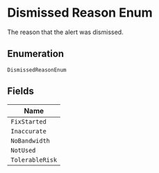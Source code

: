 
# Dismissed Reason Enum

The reason that the alert was dismissed.

## Enumeration

`DismissedReasonEnum`

## Fields

| Name |
|  --- |
| `FixStarted` |
| `Inaccurate` |
| `NoBandwidth` |
| `NotUsed` |
| `TolerableRisk` |

